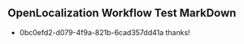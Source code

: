 ## OpenLocalization Workflow Test MarkDown
* 0bc0efd2-d079-4f9a-821b-6cad357dd41a thanks!

<!--HONumber=Aug16_HO3-->


